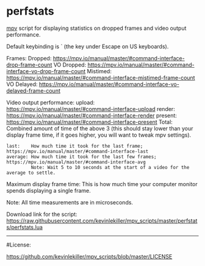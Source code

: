 # perfstats

[mpv](https://mpv.io/) script for displaying statistics on dropped frames and video output performance.

Default keybinding is ` (the key under Escape on US keyboards).

Frames:
    Dropped:    https://mpv.io/manual/master/#command-interface-drop-frame-count
    VO Dropped: https://mpv.io/manual/master/#command-interface-vo-drop-frame-count
    Mistimed:   https://mpv.io/manual/master/#command-interface-mistimed-frame-count
    VO Delayed:    https://mpv.io/manual/master/#command-interface-vo-delayed-frame-count

Video output performance:
    upload:  https://mpv.io/manual/master/#command-interface-upload
    render:  https://mpv.io/manual/master/#command-interface-render
    present: https://mpv.io/manual/master/#command-interface-present
    Total:   Combined amount of time of the above 3 (this should stay lower than
             your display frame time, if it goes higher, you will want to tweak
             mpv settings).

    last:    How much time it took for the last frame; https://mpv.io/manual/master/#command-interface-last
    average: How much time it took for the last few frames; https://mpv.io/manual/master/#command-interface-avg
             Note: Wait 5 to 10 seconds at the start of a video for the average to settle.

Maximum display frame time:
    This is how much time your computer monitor spends displaying a single frame.

Note: All time measurements are in microseconds.

Download link for the script: https://raw.githubusercontent.com/kevinlekiller/mpv_scripts/master/perfstats/perfstats.lua

----
#License:

https://github.com/kevinlekiller/mpv_scripts/blob/master/LICENSE

